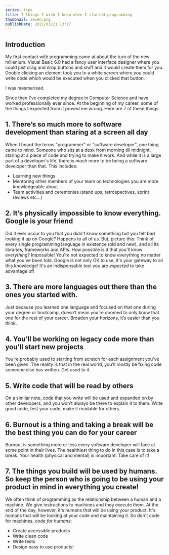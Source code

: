 ```yaml
---
series: tips
title: 7 things I wish I knew when I started programming
thumbnail: seven.png
publishDate: 2021/03/21 13:17
---
```


## Introduction

My first contact with programming came at about the turn of the new millenium. Visual Basic 6.0 had a fancy user interface designer where you could just drag and drop buttons and stuff and it would create them for you. Double clicking an element took you to a white screen where you could write code which would be executed when you clicked that button.

I was mesmerised.

Since then I've completed my degree in Computer Science and have worked professionally ever since. At the beginning of my career, some of the things I expected from it proved me wrong. Here are 7 of these things.

## 1. There’s so much more to software development than staring at a screen all day

When I heard the terms "programmer" or "software developer", one thing came to mind. Someone who sits at a desk from morning till midnight, staring at a piece of code and trying to make it work. And while it is a large part of a developer's life, there is *much* more to be being a software developer than that. This includes:

* Learning new things
* Mentoring other members of your team on technologies you are more knowledgeable about
* Team activities and ceremonies (stand ups, retrospectives, sprint reviews etc...)

## 2. It’s physically impossible to know everything. Google is your friend

Did it ever occur to you that you didn't know something but you felt bad looking it up on Google? Happens to all of us. But, picture this: Think of every single programming language in existence (old and new), and all its libraries, frameworks and APIs. How possible is it that you'll know *everything*? Impossible! You're not expected to know everything no matter what you've been told. Google is not only OK to use, it's your gateway to all this knowledge! It's an indispensable tool you are *expected* to take advantage of!

## 3. There are more languages out there than the ones you started with.

Just because you learned one language and focused on that one during your degree or bootcamp, doesn’t mean you’re doomed to only know that one for the rest of your career. Broaden your horizons, it’s easier than you think.

## 4. You’ll be working on legacy code more than you’ll start new projects

You’re probably used to starting from scratch for each assignment you’ve been given. The reality is that in the real world, you’ll mostly be fixing code someone else has written. Get used to it.

## 5. Write code that will be read by others

On a similar note, code that you write will be used and expanded on by other developers, and you won’t always be there to explain it to them. Write good code, test your code, make it readable for others.

## 6. Burnout is a thing and taking a break will be the best thing you can do for your career 

Burnout is something more or less every software developer will face at some point in their lives. The healthiest thing to do in this case is to take a break. Your health (physical and mental) is important. Take care of it!

## 7. The things you build will be used by humans. So keep the person who is going to be using your product in mind in everything you create!

We often think of programming as the relationship between a human and a machine. We give instructions to machines and they execute them. At the end of the day, however, it's humans that will be using your product. It's humans that will be looking at your code and maintaining it. So don't code for machines, *code for humans*:

* Create accessible products
* Write clean code
* Write tests
* Design easy to use products!
